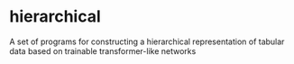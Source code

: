 # hierarchical
A set of programs for constructing a hierarchical representation of tabular data based on trainable transformer-like networks

